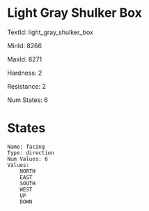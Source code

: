 # Light Gray Shulker Box

TextId: light_gray_shulker_box

MinId: 8266

MaxId: 8271

Hardness: 2

Resistance: 2


Num States: 6

# States
```
Name: facing
Type: direction
Num Values: 6
Values:
    NORTH
    EAST
    SOUTH
    WEST
    UP
    DOWN
```